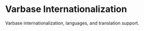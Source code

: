 # **Varbase Internationalization**

Varbase internationalization, languages, and translation support.